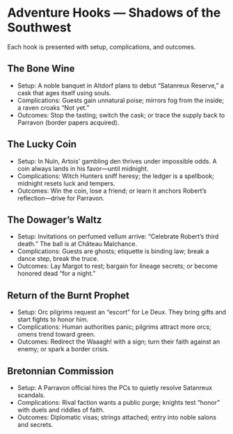 # Adventure Hooks — Shadows of the Southwest

Each hook is presented with setup, complications, and outcomes.

## The Bone Wine
- Setup: A noble banquet in Altdorf plans to debut “Satanreux Reserve,” a cask that ages itself using souls.
- Complications: Guests gain unnatural poise; mirrors fog from the inside; a raven croaks “Not yet.”
- Outcomes: Stop the tasting; switch the cask; or trace the supply back to Parravon (border papers acquired).

## The Lucky Coin
- Setup: In Nuln, Artois’ gambling den thrives under impossible odds. A coin always lands in his favor—until midnight.
- Complications: Witch Hunters sniff heresy; the ledger is a spellbook; midnight resets luck and tempers.
- Outcomes: Win the coin, lose a friend; or learn it anchors Robert’s reflection—drive for Parravon.

## The Dowager’s Waltz
- Setup: Invitations on perfumed vellum arrive: “Celebrate Robert’s third death.” The ball is at Château Malchance.
- Complications: Guests are ghosts; etiquette is binding law; break a dance step, break the truce.
- Outcomes: Lay Margot to rest; bargain for lineage secrets; or become honored dead “for a night.”

## Return of the Burnt Prophet
- Setup: Orc pilgrims request an “escort” for Le Deux. They bring gifts and start fights to honor him.
- Complications: Human authorities panic; pilgrims attract more orcs; omens trend toward green.
- Outcomes: Redirect the Waaagh! with a sign; turn their faith against an enemy; or spark a border crisis.

## Bretonnian Commission
- Setup: A Parravon official hires the PCs to quietly resolve Satanreux scandals.
- Complications: Rival faction wants a public purge; knights test “honor” with duels and riddles of faith.
- Outcomes: Diplomatic visas; strings attached; entry into noble salons and secrets.
